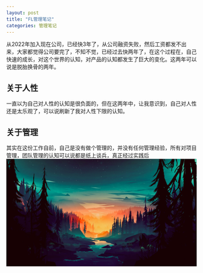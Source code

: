 ```yaml
---
layout: post
title: "FL管理笔记"
categories: 管理笔记
---
```


从2022年加入现在公司，已经快3年了，从公司融资失败，然后工资都发不出来，大家都觉得公司要完了，不知不觉，已经过去快两年了，在这个过程在，自己快速的成长，对这个世界的认知，对产品的认知都发生了巨大的变化。这两年可以说是脱胎换骨的两年。
## 关于人性
一直以为自己对人性的认知是很负面的，但在这两年中，让我意识到，自己对人性还是太乐观了，可以说刷新了我对人性下限的认知。
## 关于管理
其实在这份工作自前，自己是没有做个管理的，并没有任何管理经验，所有对项目管理，团队管理的认知可以说都是纸上谈兵，真正经过实践后
![Sunrise](/assets/img/sunrise-forest-river-scenery-digital-art-uhdpaper.com-8K-118.jpg "Sunrise")